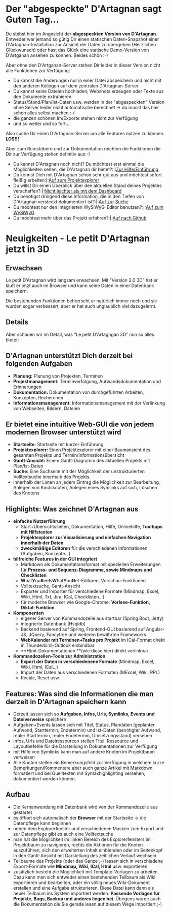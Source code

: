 <!---BOX jsh-md-background-info--->
# Der "abgespeckte" D'Artagnan sagt Guten Tag...
<!---CONTAINER links--->
Du stehst hier im Angesicht der **abgespeckten Version von D'Artagnan**. Entweder war jemand so gütig Dir einen statischen Daten-Snapshot einer D'Artagnan-Installation zur Ansicht der Daten zu übergeben (Herzlichen Glückwunsch) oder hast das Glück eine statische Demo-Version von D'Artganan ansehen zu können. Beides schön :-)

Aber ohne den D'Artganan-Server stehen Dir leider in dieser Version nicht alle Funktionen zur Verfügung:

- Du kannst die Änderungen nur in einer Datei abspeichern und nicht mit den anderen Kollegen auf dem zentralen D'Artagnan-Server
- Du kannst keine Dateien hochladen, Webshots erzeugen oder Texte aus den Dokumente extrahieren
- Status/Stand/Plan/Ist-Daten usw. werden in der "abgespeckten" Version ohne Server leider nicht automatische berechnet -> du musst das hier schon alles selbst machen :-(
- die ganzen schönen Im/Exporte stehen nicht zur Verfügung
- und so weiter und so fort...


Also suche Dir einen D'Artagnan-Server um alle Features nutzen zu können. **LOS!!!**


Aber zum Rumstöbern und zur Dokumentation reichten die Funktionen die Dir zur Verfügung stehen definitiv aus:-)

<!---STYLE li ul splitter1 splitter2:jsh-md-list-horiz--->
<!---STYLE splitter2:jsh-md-text-big--->
- Du kennst D'Artagnan noch nicht? Du möchtest erst einmal die Möglichkeiten sehen, die D'Artagnan dir bietet?:|:[Zur Hilfe/Einführung](#/frontpage/SysHelp1)
- Du kennst Dich mit D'Artagnan schon sehr gut aus und möchtest sofort fleißig arbeiten:|:[Auf zum Projektexplorer](#/show/MasterplanMasternode1)
- Du willst Dir einen Überblick über den aktuellen Stand deines Projektes verschaffen?:|:[Nicht leichter als mit dem Dashboard](#/dashboard)
- Du benötigst dringend diese Information, die in den Tiefen von D'Artagnan versteckt dokumentiert ist?:|:[Auf zur Suche](#/search/)
- Du möchtest nur den integrierten WySiWyG-Editor benutzen?:|:[Auf zum WySiWyG](ymf-editorapp.html)
- Du möchtest mehr über das Projekt erfahren?:|:[Auf nach Github](https://github.com/das-praktische-schreinerlein/your-all-in-one/)

<!---/STYLE splitter2:jsh-md-text-big--->
<!---/STYLE li ul splitter1 splitter2:jsh-md-list-horiz--->
<!---/CONTAINER--->
<!---/BOX--->

<!---BOX --->
# Neuigkeiten - Le petit D'Artagnan jetzt in 3D

## Erwachsen

Le petit D'Artagnan wird langsam erwachsen. Mit “Version 2.0 3D” hat er läuft er jetzt auch im Browser und kann seine Daten in einer Datenbank speichern.

Die bestehenden Funktionen beherrscht er natürlich immer noch und sie wurden sogar verbessert, aber er hat auch unglaublich viel dazugelernt.

## Details

Aber schauen wir im Detail, was “Le petit D'Artagngan 3D” nun so alles bietet:

## D'Artagnan unterstützt Dich derzeit bei folgenden Aufgaben

- **Planung:** Planung von Projekten, Terminen
- **Projektmanagement:** Terminverfolgung, Aufwandsdokumentation und Erinnerungen
- **Dokumentation:** Dokumentation von durchgeführten Arbeiten, Konzepten, Recherchen
- **Informationsmanagement:** Informationsmanagement mit der Verlinkung von Webseiten, Bildern, Dateien

## Er bietet eine intuitive Web-GUI die von jedem modernen Browser unterstützt wird

- **Startseite:** Startseite mit kurzer Einführung
- **Projektexplorer:** Einen Projektexplorer mit einer Baumansicht des gesamten Projekts und Termin/Informationsübersicht
- **Gantt-Ansicht:** Einem Gantt-Diagramm des aktuellen Projekts mit Plan/Ist-Daten
- **Suche:** Eine Suchseite mit der Möglichkeit der unstrukturierten Volltextsuche innerhalb des Projekts.
- innerhalb der Listen an jedem Eintrag die Möglichkeit zur Bearbeitung, Anlegen von Kindsknoten, Anlegen eines Symlinks auf sich, Löschen des Knotens

## Highlights: Was zeichnet D'Artagnan aus

- **einfache Nutzerführung**
	- Start+Übersichtsseiten, Dokumentation, Hilfe, Onlinehilfe, **Tooltipps mit Hilfstexten**
	- **Projektexplorer zur Visualisierung und einfachen Navigation innerhalb der Daten**
	- **zweckmäßige Editoren** für die verschiedenen Informationen (Aufgaben, Konzepte...)
- **hilfreiche Features in der GUI integriert**
	- Markdown als Dokumentationsformat mit speziellen Erweiterungen für **Prozess- und Sequenz-Diagramme, sowie Mindmaps und Checklisten**
	- **W**hat**Y**ou**S**ee**I**s**W**hat**Y**ou**G**et-Editoren, Vorschau-Funktionen
	- Volltextsuche, Gantt-Ansicht
	- Exporter und Importer für verschiedene Formate (Mindmap, Excel, Wiki, Html, Txt, Jira, ICal, Checklisten...)
	- für moderne Browser wie Google-Chrome: **Vorlese-Funktion, Diktat-Funktion**
- **Komponenten**
	- eigener Server von Kommandozeile aus startbar (Spring Boot, Jetty)
	- integrierte Datenbank (Hsqldb)
	- Backend basierend auf Spring, Frontend-GUI basierend auf Angular-JS, JQuery, Fancytree und weiteren bewährten Frameworks
	- **WebKalender mit Terminen+Tasks pro Projekt** im ICal-Format direkt in Thunderbird+Outlook einbindbar
	- **Html-Dokumentationen **(wie diese hier) direkt verlinkbar
- **Kommandozeilen-Tools zur Administration**
	- **Export der Daten in verschiedenene Formate** (Mindmap, Excel, Wiki, Html, ICal...)
	- Import der Daten aus verschiedenen Formaten (MExcel, Wiki, PPL)
	- Recalc, Reset usw.

## Features: Was sind die Informationen die man derzeit in D'Artagnan speichern kann

- Derzeit lassen sich so **Aufgaben, Infos, Urls, Symlinks, Events und Dateiverweise** speichern
- Aufgaben+Events lassen sich mit Titel, Status, Plandaten (geplanter Aufwand, Starttermin, Endetermin) und Ist-Daten (benötigter Aufwand, realer Starttermin, realer Endetermin, Umsetzungsstand) versehen
- Infos, Urls und Dateiressourcen stellen Titel, Ressource und Layoutbefehle für die Darstellung in Dokumentationen zur Verfügung
- mit Hilfe von Symlinks kann man auf andere Knoten im Projektbaum verweisen
- Alle Knoten stellen ein Bemerkungsfeld zur Verfügung in welchem kurze Bemerkungen/Kommentare aber auch ganze Artikel mit Markdown formatiert und bei Quelltexten mit Syntaxhighlighting versehen, dokumentiert werden können.

## Aufbau

- Die Kernanwendung mit Datenbank wird von der Kommandozeile aus gestartet
- es öffnet sich automatisch der **Browser** mit der Startseite -> die Datenpflege kann beginnen
- neben dem Explorerfenster und verschiedenen Masken zum Export und zur Datenpflege gibt es auch eine Volltextsuche
- man hat die Möglichkeit im linken Bereich des Explorerfensters im Projektbaum zu navigieren, rechts die Aktionen für die Knoten auszuführen, sich den erweiterten Inhalt einblenden oder im Seitenkopf in den Gantt-Ansicht mit Darstellung des zeitlichen Verlauf wechseln
- Teilbäume des Projekts (oder das Ganze ;-) lassen sich in verschiedene Export-Formate wie **Mindmap, Wiki, ICal, Html** usw. exportieren
- zusätzlich besteht die Möglichkeit mit Template-Vorlagen zu arbeiten. Dazu kann man sich entweder einen bestehenden Teilbaum als Wiki exportieren und bearbeiten, oder ein völlig neues Wiki-Dokument erstellen und eine Aufgabe strukturieren. Diese Datei kann dann als neuer Teilbaum ins System importiert werden. **Passende Vorlagen für Projekte, Bugs, Backup und anderes liegen bei**. Übrigens wurde auch die Dokumentation die Sie gerade lesen auf diesem Wege importiert ;-)

<!---/BOX--->
